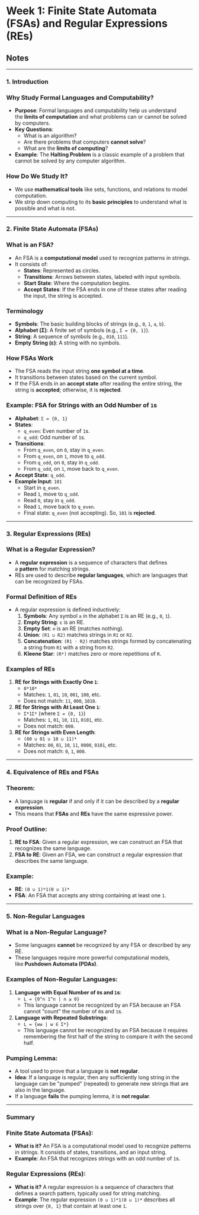 # **Week 1: Finite State Automata (FSAs) and Regular Expressions (REs)**
## Notes
---

### **1. Introduction**

### **Why Study Formal Languages and Computability?**

- **Purpose**: Formal languages and computability help us understand the **limits of computation** and what problems can or cannot be solved by computers.
- **Key Questions**:
    - What is an algorithm?
    - Are there problems that computers **cannot solve**?
    - What are the **limits of computing**?
- **Example**: The **Halting Problem** is a classic example of a problem that cannot be solved by any computer algorithm.

### **How Do We Study It?**

- We use **mathematical tools** like sets, functions, and relations to model computation.
- We strip down computing to its **basic principles** to understand what is possible and what is not.

---

### **2. Finite State Automata (FSAs)**

### **What is an FSA?**

- An FSA is a **computational model** used to recognize patterns in strings.
- It consists of:
    - **States**: Represented as circles.
    - **Transitions**: Arrows between states, labeled with input symbols.
    - **Start State**: Where the computation begins.
    - **Accept States**: If the FSA ends in one of these states after reading the input, the string is accepted.

### **Terminology**

- **Symbols**: The basic building blocks of strings (e.g., `0`, `1`, `a`, `b`).
- **Alphabet (Σ)**: A finite set of symbols (e.g., `Σ = {0, 1}`).
- **String**: A sequence of symbols (e.g., `010`, `111`).
- **Empty String (ε)**: A string with no symbols.

### **How FSAs Work**

- The FSA reads the input string **one symbol at a time**.
- It transitions between states based on the current symbol.
- If the FSA ends in an **accept state** after reading the entire string, the string is **accepted**; otherwise, it is **rejected**.

### **Example: FSA for Strings with an Odd Number of `1`s**

- **Alphabet**: `Σ = {0, 1}`
- **States**:
    - `q_even`: Even number of `1`s.
    - `q_odd`: Odd number of `1`s.
- **Transitions**:
    - From `q_even`, on `0`, stay in `q_even`.
    - From `q_even`, on `1`, move to `q_odd`.
    - From `q_odd`, on `0`, stay in `q_odd`.
    - From `q_odd`, on `1`, move back to `q_even`.
- **Accept State**: `q_odd`.
- **Example Input**: `101`
    - Start in `q_even`.
    - Read `1`, move to `q_odd`.
    - Read `0`, stay in `q_odd`.
    - Read `1`, move back to `q_even`.
    - Final state: `q_even` (not accepting). So, `101` is **rejected**.

---

### **3. Regular Expressions (REs)**

### **What is a Regular Expression?**

- A **regular expression** is a sequence of characters that defines a **pattern** for matching strings.
- REs are used to describe **regular languages**, which are languages that can be recognized by FSAs.

### **Formal Definition of REs**

- A regular expression is defined inductively:
    1. **Symbols**: Any symbol `a` in the alphabet `Σ` is an RE (e.g., `0`, `1`).
    2. **Empty String**: `ε` is an RE.
    3. **Empty Set**: `∅` is an RE (matches nothing).
    4. **Union**: `(R1 ∪ R2)` matches strings in `R1` or `R2`.
    5. **Concatenation**: `(R1 ◦ R2)` matches strings formed by concatenating a string from `R1` with a string from `R2`.
    6. **Kleene Star**: `(R*)` matches zero or more repetitions of `R`.

### **Examples of REs**

1. **RE for Strings with Exactly One `1`**:
    - `0*10*`
    - Matches: `1`, `01`, `10`, `001`, `100`, etc.
    - Does not match: `11`, `000`, `1010`.
2. **RE for Strings with At Least One `1`**:
    - `Σ*1Σ*` (where `Σ = {0, 1}`)
    - Matches: `1`, `01`, `10`, `111`, `0101`, etc.
    - Does not match: `000`.
3. **RE for Strings with Even Length**:
    - `(00 ∪ 01 ∪ 10 ∪ 11)*`
    - Matches: `00`, `01`, `10`, `11`, `0000`, `0101`, etc.
    - Does not match: `0`, `1`, `000`.

---

### **4. Equivalence of REs and FSAs**

### **Theorem**:

- A language is **regular** if and only if it can be described by a **regular expression**.
- This means that **FSAs** and **REs** have the same expressive power.

### **Proof Outline**:

1. **RE to FSA**: Given a regular expression, we can construct an FSA that recognizes the same language.
2. **FSA to RE**: Given an FSA, we can construct a regular expression that describes the same language.

### **Example**:

- **RE**: `(0 ∪ 1)*1(0 ∪ 1)*`
- **FSA**: An FSA that accepts any string containing at least one `1`.

---

### **5. Non-Regular Languages**

### **What is a Non-Regular Language?**

- Some languages **cannot** be recognized by any FSA or described by any RE.
- These languages require more powerful computational models, like **Pushdown Automata (PDAs)**.

### **Examples of Non-Regular Languages**:

1. **Language with Equal Number of `0`s and `1`s**:
    - `L = {0^n 1^n | n ≥ 0}`
    - This language cannot be recognized by an FSA because an FSA cannot "count" the number of `0`s and `1`s.
2. **Language with Repeated Substrings**:
    - `L = {ww | w ∈ Σ*}`
    - This language cannot be recognized by an FSA because it requires remembering the first half of the string to compare it with the second half.

### **Pumping Lemma**:

- A tool used to prove that a language is **not regular**.
- **Idea**: If a language is regular, then any sufficiently long string in the language can be "pumped" (repeated) to generate new strings that are also in the language.
- If a language **fails** the pumping lemma, it is **not regular**.

---

### **Summary**

### **Finite State Automata (FSAs)**:

- **What is it?** An FSA is a computational model used to recognize patterns in strings. It consists of states, transitions, and an input string.
- **Example**: An FSA that recognizes strings with an odd number of `1`s.

### **Regular Expressions (REs)**:

- **What is it?** A regular expression is a sequence of characters that defines a search pattern, typically used for string matching.
- **Example**: The regular expression `(0 ∪ 1)*1(0 ∪ 1)*` describes all strings over `{0, 1}` that contain at least one `1`.
